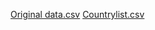 [Original data.csv](https://github.com/user-attachments/files/21556267/Original.data.csv)
[Countrylist.csv](https://github.com/user-attachments/files/21556258/Countrylist.csv)

